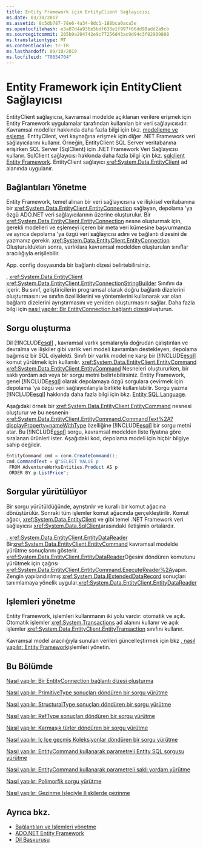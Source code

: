 ```yaml
---
title: Entity Framework için EntityClient Sağlayıcısı
ms.date: 03/30/2017
ms.assetid: 8c5db787-78e6-4a34-8dc1-188bca0aca5e
ms.openlocfilehash: e3a87d4a936e5bdf633e1f997f66dd98add2a9cb
ms.sourcegitcommit: 205b9a204742e9c77256d43ac9d94c3f82909808
ms.translationtype: MT
ms.contentlocale: tr-TR
ms.lasthandoff: 09/10/2019
ms.locfileid: "70854704"
---
```

# <a name="entityclient-provider-for-the-entity-framework"></a>Entity Framework için EntityClient Sağlayıcısı
EntityClient sağlayıcısı, kavramsal modelde açıklanan verilere erişmek için Entity Framework uygulamalar tarafından kullanılan bir veri sağlayıcısıdır. Kavramsal modeller hakkında daha fazla bilgi için bkz. [modelleme ve eşleme](modeling-and-mapping.md). EntityClient, veri kaynağına erişmek için diğer .NET Framework veri sağlayıcılarını kullanır. Örneğin, EntityClient SQL Server veritabanına erişirken SQL Server (SqlClient) için .NET Framework Veri Sağlayıcısı kullanır. SqlClient sağlayıcısı hakkında daha fazla bilgi için bkz. [sqlclient Entity Framework](sqlclient-for-the-entity-framework.md). EntityClient sağlayıcı <xref:System.Data.EntityClient> ad alanında uygulanır.  
  
## <a name="managing-connections"></a>Bağlantıları Yönetme  
 Entity Framework, temel alınan bir veri sağlayıcısına ve ilişkisel veritabanına bir <xref:System.Data.EntityClient.EntityConnection> sağlayan, depolama 'ya özgü ADO.NET veri sağlayıcılarının üzerine oluşturulur. Bir <xref:System.Data.EntityClient.EntityConnection> nesne oluşturmak için, gerekli modelleri ve eşlemeyi içeren bir meta veri kümesine başvurmanıza ve ayrıca depolama 'ya özgü veri sağlayıcısı adını ve bağlantı dizesini de yazmanız gerekir. <xref:System.Data.EntityClient.EntityConnection> Oluşturulduktan sonra, varlıklara kavramsal modelden oluşturulan sınıflar aracılığıyla erişilebilir.  
  
 App. config dosyasında bir bağlantı dizesi belirtebilirsiniz.  
  
 , <xref:System.Data.EntityClient> <xref:System.Data.EntityClient.EntityConnectionStringBuilder> Sınıfını da içerir. Bu sınıf, geliştiricilerin programsal olarak doğru bağlantı dizelerini oluşturmasını ve sınıfın özelliklerini ve yöntemlerini kullanarak var olan bağlantı dizelerini ayrıştırmasını ve yeniden oluşturmasını sağlar. Daha fazla bilgi için [nasıl yapılır: Bir EntityConnection bağlantı dizesi](how-to-build-an-entityconnection-connection-string.md)oluşturun.  
  
## <a name="creating-queries"></a>Sorgu oluşturma  
 Dil [!INCLUDE[esql](../../../../../includes/esql-md.md)] , kavramsal varlık şemalarıyla doğrudan çalıştırılan ve devralma ve ilişkiler gibi varlık veri modeli kavramları destekleyen, depolama bağımsız bir SQL diyalekti. Sınıfı bir varlık modeline karşı bir [!INCLUDE[esql](../../../../../includes/esql-md.md)] komut yürütmek için kullanılır. <xref:System.Data.EntityClient.EntityCommand> <xref:System.Data.EntityClient.EntityCommand> Nesneleri oluştururken, bir saklı yordam adı veya bir sorgu metni belirtebilirsiniz. Entity Framework, genel [!INCLUDE[esql](../../../../../includes/esql-md.md)] olarak depolamaya özgü sorgulara çevirmek için depolama 'ya özgü veri sağlayıcılarıyla birlikte kullanılabilir. Sorgu yazma [!INCLUDE[esql](../../../../../includes/esql-md.md)] hakkında daha fazla bilgi için bkz. [Entity SQL Language](./language-reference/entity-sql-language.md).  
  
 Aşağıdaki örnek bir <xref:System.Data.EntityClient.EntityCommand> nesnesi oluşturur ve bu nesnenin <xref:System.Data.EntityClient.EntityCommand.CommandText%2A?displayProperty=nameWithType> özelliğine [!INCLUDE[esql](../../../../../includes/esql-md.md)] bir sorgu metni atar. Bu [!INCLUDE[esql](../../../../../includes/esql-md.md)] sorgu, kavramsal modelden liste fiyatına göre sıralanan ürünleri ister. Aşağıdaki kod, depolama modeli için hiçbir bilgiye sahip değildir.  
  
 ```csharp
EntityCommand cmd = conn.CreateCommand();
cmd.CommandText = @"SELECT VALUE p
  FROM AdventureWorksEntities.Product AS p
  ORDER BY p.ListPrice";
```
  
## <a name="executing-queries"></a>Sorgular yürütülüyor  
 Bir sorgu yürütüldüğünde, ayrıştırılır ve kurallı bir komut ağacına dönüştürülür. Sonraki tüm işlemler komut ağacında gerçekleştirilir. Komut ağacı, <xref:System.Data.EntityClient> ve gibi temel .NET Framework veri sağlayıcısı <xref:System.Data.SqlClient>arasındaki iletişimin ortalardır.  
  
 , <xref:System.Data.EntityClient.EntityDataReader> Bir<xref:System.Data.EntityClient.EntityCommand> kavramsal modelde yürütme sonuçlarını gösterir. <xref:System.Data.EntityClient.EntityDataReader>Öğesini döndüren komutunu yürütmek için çağrısı <xref:System.Data.EntityClient.EntityCommand.ExecuteReader%2A>yapın. Zengin yapılandırılmış <xref:System.Data.IExtendedDataRecord> sonuçları tanımlamaya yönelik uygular.<xref:System.Data.EntityClient.EntityDataReader>  
  
## <a name="managing-transactions"></a>Işlemleri yönetme  
 Entity Framework, işlemleri kullanmanın iki yolu vardır: otomatik ve açık. Otomatik işlemler <xref:System.Transactions> ad alanını kullanır ve açık işlemler <xref:System.Data.EntityClient.EntityTransaction> sınıfını kullanır.  
  
 Kavramsal model aracılığıyla sunulan verileri güncelleştirmek için bkz [. nasıl yapılır: Entity Framework](https://docs.microsoft.com/previous-versions/dotnet/netframework-4.0/bb738523(v=vs.100))işlemleri yönetin.  
  
## <a name="in-this-section"></a>Bu Bölümde  
 [Nasıl yapılır: Bir EntityConnection bağlantı dizesi oluşturma](how-to-build-an-entityconnection-connection-string.md)  
  
 [Nasıl yapılır: PrimitiveType sonuçları döndüren bir sorgu yürütme](how-to-execute-a-query-that-returns-primitivetype-results.md)  
  
 [Nasıl yapılır: StructuralType sonuçları döndüren bir sorgu yürütme](how-to-execute-a-query-that-returns-structuraltype-results.md)  
  
 [Nasıl yapılır: RefType sonuçları döndüren bir sorgu yürütme](how-to-execute-a-query-that-returns-reftype-results.md)  
  
 [Nasıl yapılır: Karmaşık türler döndüren bir sorgu yürütme](how-to-execute-a-query-that-returns-complex-types.md)  
  
 [Nasıl yapılır: Iç Içe geçmiş Koleksiyonlar döndüren bir sorgu yürütme](how-to-execute-a-query-that-returns-nested-collections.md)  
  
 [Nasıl yapılır: EntityCommand kullanarak parametreli Entity SQL sorgusu yürütme](how-to-execute-a-parameterized-entity-sql-query-using-entitycommand.md)  
  
 [Nasıl yapılır: EntityCommand kullanarak parametreli saklı yordam yürütme](how-to-execute-a-parameterized-stored-procedure-using-entitycommand.md)  
  
 [Nasıl yapılır: Polimorfik sorgu yürütme](how-to-execute-a-polymorphic-query.md)  
  
 [Nasıl yapılır: Gezinme Işleciyle Ilişkilerde gezinme](how-to-navigate-relationships-with-the-navigate-operator.md)  
  
## <a name="see-also"></a>Ayrıca bkz.

- [Bağlantıları ve Işlemleri yönetme](https://docs.microsoft.com/previous-versions/dotnet/netframework-4.0/bb896325(v=vs.100))
- [ADO.NET Entity Framework](index.md)
- [Dil Başvurusu](./language-reference/index.md)
